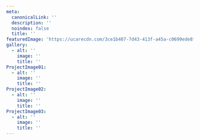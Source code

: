 ```yaml
---
meta:
  canonicalLink: ''
  description: ''
  noindex: false
  title: ''
featuredImage: 'https://ucarecdn.com/3ce1b407-7d43-413f-a45a-c0699ede8f8b/'
gallery:
  - alt: ''
    image: ''
    title: ''
ProjectImage01:
  - alt: ''
    image: ''
    title: ''
ProjectImage02:
  - alt: ''
    image: ''
    title: ''
ProjectImage03:
  - alt: ''
    image: ''
    title: ''
---
```


<!-- Use this to force Gatsby to correctly determine optional images/file schema -->
